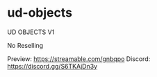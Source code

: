 # ud-objects
 
 UD OBJECTS V1

 No Reselling

 Preview: https://streamable.com/gnbqpo
 Discord: https://discord.gg/S6TKAjDn3y
